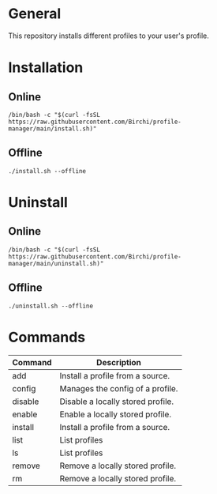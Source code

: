 # General
This repository installs different profiles to your user's profile.

# Installation
## Online
```
/bin/bash -c "$(curl -fsSL https://raw.githubusercontent.com/Birchi/profile-manager/main/install.sh)"
```
## Offline
```
./install.sh --offline
```

# Uninstall
## Online
```
/bin/bash -c "$(curl -fsSL https://raw.githubusercontent.com/Birchi/profile-manager/main/uninstall.sh)"
```

## Offline
```
./uninstall.sh --offline
```

# Commands
| Command      | Description                       |
| ------------ | --------------------------------- |
| add          | Install a profile from a source.  |
| config       | Manages the config of a profile.  |
| disable      | Disable a locally stored profile. |
| enable       | Enable a locally stored profile.  |
| install      | Install a profile from a source.  |
| list         | List profiles                     |
| ls           | List profiles                     |
| remove       | Remove a locally stored profile.  |
| rm           | Remove a locally stored profile.  |